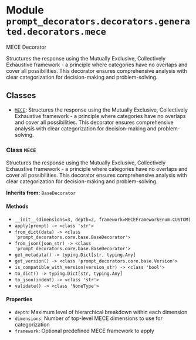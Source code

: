 # Module `prompt_decorators.decorators.generated.decorators.mece`

MECE Decorator

Structures the response using the Mutually Exclusive, Collectively Exhaustive framework - a principle where categories have no overlaps and cover all possibilities. This decorator ensures comprehensive analysis with clear categorization for decision-making and problem-solving.

## Classes

- [`MECE`](#class-mece): Structures the response using the Mutually Exclusive, Collectively Exhaustive framework - a principle where categories have no overlaps and cover all possibilities. This decorator ensures comprehensive analysis with clear categorization for decision-making and problem-solving.

### Class `MECE`

Structures the response using the Mutually Exclusive, Collectively Exhaustive framework - a principle where categories have no overlaps and cover all possibilities. This decorator ensures comprehensive analysis with clear categorization for decision-making and problem-solving.

**Inherits from:** `BaseDecorator`

#### Methods

- `__init__(dimensions=3, depth=2, framework=MECEFrameworkEnum.CUSTOM)`
- `apply(prompt) -> <class 'str'>`
- `from_dict(data) -> <class 'prompt_decorators.core.base.BaseDecorator'>`
- `from_json(json_str) -> <class 'prompt_decorators.core.base.BaseDecorator'>`
- `get_metadata() -> typing.Dict[str, typing.Any]`
- `get_version() -> <class 'prompt_decorators.core.base.Version'>`
- `is_compatible_with_version(version_str) -> <class 'bool'>`
- `to_dict() -> typing.Dict[str, typing.Any]`
- `to_json(indent) -> <class 'str'>`
- `validate() -> <class 'NoneType'>`
#### Properties

- `depth`: Maximum level of hierarchical breakdown within each dimension
- `dimensions`: Number of top-level MECE dimensions to use for categorization
- `framework`: Optional predefined MECE framework to apply

